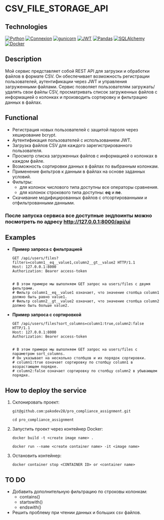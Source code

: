 # CSV_FILE_STORAGE_API

## Technologies
[![Python](https://img.shields.io/badge/-Python-464646?style=flat&logo=Python&logoColor=ffffff&color=043A6B)](https://www.python.org/)
[![Connexion](https://img.shields.io/badge/-Connexion-464646?style=flat&color=043A6B)](https://connexion.readthedocs.io/en/stable)
[![gunicorn](https://img.shields.io/badge/-gunicorn-464646?style=flat&logo=gunicorn&logoColor=ffffff&color=043A6B)](https://gunicorn.org/)
[![JWT](https://img.shields.io/badge/-JWT-464646?style=flat&color=043A6B)](https://jwt.io/)
[![Pandas](https://img.shields.io/badge/-Pandas-464646?style=flat&logo=Pandas&logoColor=ffffff&color=043A6B)](https://pandas.pydata.org/)
[![SQLAlchemy](https://img.shields.io/badge/-SQLAlchemy-464646?style=flat&color=043A6B)](https://www.sqlalchemy.org/)
[![Docker](https://img.shields.io/badge/-Docker-464646?style=flat&logo=Docker&logoColor=ffffff&color=043A6B)](https://www.docker.com/)


## Description
Мой сервис представляет собой REST API для загрузки и обработки файлов в формате CSV. Он обеспечивает возможность регистрации пользователей, аутентификации через JWT и управления загруженными файлами. Сервис позволяет пользователям загружать/удалять свои файлы CSV, просматривать список загруженных файлов с информацией о колонках и производить сортировку и фильтрацию данных в файлах.


## Functional
- Регистрация новых пользователей с защитой пароля через хеширование bcrypt.
- Аутентификация пользователей с использованием JWT.
- Загрузка файлов CSV для каждого зарегистрированного пользователя.
- Просмотр списка загруженных файлов с информацией о колонках в каждом файле.
- Возможность сортировки данных в файлах по выбранным колонкам.
- Применение фильтров к данным в файлах на основе заданных условий.
- Фильтры:
  - для колонок числового типа доступны все операторы сравнения.
  - для колонок строкового типа доступны: __eq__ и __ne__.
- Скачивание модифицированных файлов с отсортированными и отфильтрованными данными.

### **После запуска сервиса все доступные эндпоинты можно посмотреть по адресу http://127.0.0.1:8000/api/ui**

## Examples
- **Пример запроса с фильтрацией**
  ```
  GET /api/users/files?filters=column1__eq__value1,column2__gt__value2 HTTP/1.1
  Host: 127.0.0.1:8000
  Authorization: Bearer access-token

  
  # В этом примере мы выполняем GET запрос на users/files с двумя фильтрами.
  # Фильтр column1__eq__value1 означает, что значение столбца column1 должно быть равно value1.
  # Фильтр column2__gt__value2 означает, что значение столбца column2 должно быть больше value2.
  ```
 
- **Пример запроса с сортировкой**
  ```
  GET /api/users/files?sort_columns=column1:true,column2:false HTTP/1.1
  Host: 127.0.0.1:8000
  Authorization: Bearer access-token


  # В этом примере мы выполняем GET запрос на users/files с параметром sort_columns.
  # Он указывает на несколько столбцов и их порядок сортировки.
  # column1:true означает сортировку по столбцу column1 в возрастающем порядке.
  # column2:false означает сортировку по столбцу column2 в убывающем порядке.
  ```

## How to deploy the service
1. Склонировать проект:
    ```
    git@github.com:pakodev28/pro_compliance_assignment.git
    ```
    ```
    cd pro_compliance_assignment
    ```
2. Запустить проект через контейнер Docker:
    ```
    docker build -t <create image name> .
    ```
    ```
    docker run --name <create container name> -it <image name>
    ```
3. Остановить контейнер:
    ```
    docker container stop <CONTAINER ID> or <container name>
    ```  

## TO DO
- Добавить дополнительную фильтрацию по строковы колонкам:
  - contains()
  - startswith()
  - endswith()
- Решить проблему при чтении данных и больших csv файлов.
